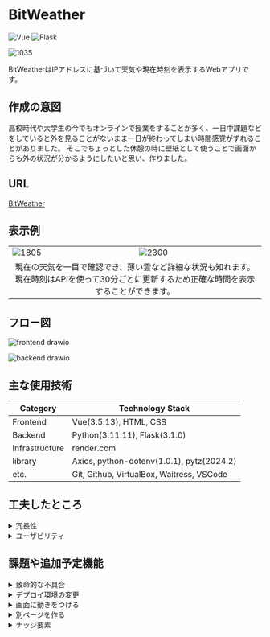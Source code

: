 # BitWeather
![Vue](https://img.shields.io/badge/Vue-3.5.13-%233fb984?link=https%3A%2F%2Fwww.npmjs.com%2Fpackage%2Fvue%2Fv%2F3.5.13)
![Flask](https://img.shields.io/badge/Flask-3.1.0-%2354b6c6?link=https%3A%2F%2Fflask.palletsprojects.com%2Fen%2Fstable%2F)



![1035](https://github.com/user-attachments/assets/2a15f858-35c0-4f26-babf-fbdf9abaf507)

BitWeatherはIPアドレスに基づいて天気や現在時刻を表示するWebアプリです。

## 作成の意図

高校時代や大学生の今でもオンラインで授業をすることが多く、一日中課題などをしていると外を見ることがないまま一日が終わってしまい時間感覚がずれることがありました。
そこでちょっとした休憩の時に壁紙として使うことで画面からも外の状況が分かるようにしたいと思い、作りました。

## URL

[BitWeather](https://bitweather.onrender.com)

## 表示例

<table>
  <tr>
    <td><img src="https://github.com/user-attachments/assets/40987a19-e10b-4fde-bdbe-298ff26c27f2" alt="1805"></td>
    <td><img src="https://github.com/user-attachments/assets/aef08092-a784-4cdb-bda4-df974f388cbb" alt="2300"></td>
  </tr>
  <tr>
    <td colspan="2" align="center">
        現在の天気を一目で確認でき、薄い雲など詳細な状況も知れます。
        現在時刻はAPIを使って30分ごとに更新するため正確な時間を表示することができます。
    </td>
  </tr>
</table>

## フロー図

![frontend drawio](https://github.com/user-attachments/assets/881dafcd-6176-480e-bbae-441e387b39f4)


![backend drawio](https://github.com/user-attachments/assets/9cf413db-10eb-4fe2-806e-a894d39a7a03)

## 主な使用技術

|Category |Technology Stack |
----|----
|Frontend |Vue(3.5.13), HTML, CSS |
|Backend |Python(3.11.11), Flask(3.1.0) |
|Infrastructure |render.com |
|library |Axios, python-dotenv(1.0.1), pytz(2024.2) |
|etc. |Git, Github, VirtualBox, Waitress, VSCode |

## 工夫したところ

<details>
    <summary>冗長性</summary>

    - コードの冗長性をできる限り少なくし、またバックエンドは何かしらのコードが帰ってくるようにしました。

</details>

<details>
    <summary>ユーザビリティ</summary>

    - 非同期関数を使い、位置情報もIPを使うことでユーザーが手を動かすことなく設定ができます。
    - weatherAPIの更新時間の5分後に更新をすることで小さな時間のずれによって古い天気情報を取得してしまうことを防ぎます。

</details>

## 課題や追加予定機能

<details>
    <summary>致命的な不具合</summary>

    - IPアドレスを取得できていない。
        - waitressがそのままホストしているわけではなさそうなため、ipを取得できていない可能性がある。
        - 現在サイトに行くことはできるが、デフォルトで設定している東京に固定であり、時間はクライアントの環境変数を使用している。
        - 現在の構成ではフロントエンドからバックエンドにipをpostしてあげる必要性があるかもしれない。
        - ローカル環境ではipを取得できているが、サーバーではどのように動いているかが確認できない。
</details>

<details>
    <summary>デプロイ環境の変更</summary>

    - 現在のサーバーはgithubから自動でサーバーを建ててくれる簡易的なもののため、無料プランではssh接続すらできない。
    - ほかのサーバーではwsgiが使えないことの方が多いため、cgiを作る必要がある。
    - ほかのサーバーでもapacheやnginxからcgiに送るような構成になるため、ipは取得できない可能性がある。
</details>

<details>
    <summary>画面に動きをつける</summary>

    - 画面に動きがあるのはそれぞれの更新のタイミングだけなため、背景に動くものを追加する。
</details>

<details>
    <summary>別ページを作る</summary>

    - 数時間後や数日分の天気を表示する天気に特化したページを作る。
</details>

<details>
    <summary>ナッジ要素</summary>

    - クッキークリッカーのようなボタンを押すことでコインなどが増えるようにする。
    - 壁紙として放置し続けることでコインなどがもらえるようにする。
    - コインなどを使用することで画面上を変更させる。
        - これらを通して壁紙としておいておきたいと思ってもらえるようにする。
</details>